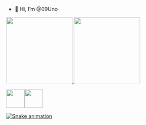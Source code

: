 - 👋 Hi, I’m @09Uno

<!--- ![Top Langs](https://github-readme-stats.vercel.app/api/top-langs/?username=09Uno&theme=tokyonight)
<div> -->
<a href="https://github.com/username=09Uno">
<img height="180em" src="https://github-readme-stats.vercel.app/api/top-langs/?username=09Uno&layout=compact&langs_count=7&theme=dracula"/>
<img height="180em" src="https://github-readme-stats.vercel.app/api?username=09Uno&show_icons=true&theme=dracula&include_all_commits=true&count_private=true"/>
</div>

<img src=" https://upload.wikimedia.org/wikipedia/commons/9/99/Unofficial_JavaScript_logo_2.svg" width="50px"><img src="https://img.shields.io/badge/JavaScript-F7DF1E?style=for-the-badge&logo=javascript&logoColor=black" width="50px">




![Snake animation](https://github.com/username=09Uno/username=09Uno/blob/output/github-contribution-grid-snake.svg)
